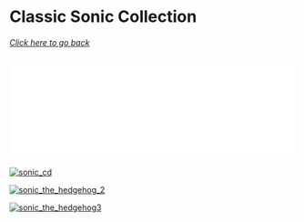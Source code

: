 # Classic Sonic Collection

###### [Click here to go back](https://tadashiiyume.github.io/sonic)

[![sonic_the_hedgehog](../../assets/classic/sonic.png)](https://tadashiiyume.github.io/sonic/classic/sonic)

[![sonic_cd](../../assets/classic/cd.png)](https://tadashiiyume.github.io/sonic/classic/cd)

[![sonic_the_hedgehog_2](../../assets/classic/sonic2.png)](https://tadashiiyume.github.io/sonic/classic/sonic2)

[![sonic_the_hedgehog3](../../assets/classic/s3air.png)](https://tadashiiyume.github.io/sonic/classic/air)

